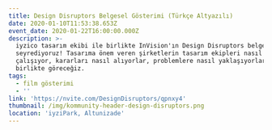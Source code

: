 ```yaml
---
title: Design Disruptors Belgesel Gösterimi (Türkçe Altyazılı)
date: 2020-01-10T11:53:38.653Z
event_date: 2020-01-22T16:00:00.000Z
description: >-
  iyzico tasarım ekibi ile birlikte InVision'ın Design Disruptors belgeselini
  seyrediyoruz! Tasarıma önem veren şirketlerin tasarım ekipleri nasıl
  çalışıyor, kararları nasıl alıyorlar, problemlere nasıl yaklaşıyorlar,
  birlikte göreceğiz.
tags:
  - film gösterimi
  - ''
link: 'https://nvite.com/DesignDisruptors/qpnxy4'
thumbnail: /img/kommunity-header-design-disruptors.png
location: 'iyziPark, Altunizade'
---
```


